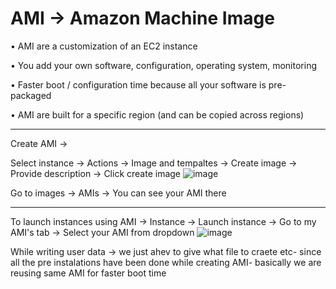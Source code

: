 # AMI -> Amazon Machine Image
• AMI are a customization of an EC2 instance

• You add your own software, configuration, operating system, monitoring

• Faster boot / configuration time because all your software is pre-packaged

• AMI are built for a specific region (and can be copied across regions)
__________________________________________________
Create AMI ->

Select instance -> Actions -> Image and tempaltes -> Create image -> Provide description -> Click create image
![image](https://user-images.githubusercontent.com/107784718/212532418-cf877a31-50af-4aff-936c-430aa89f2ba8.png)

Go to images -> AMIs -> You can see your AMI there
____________________________________________________
To launch instances using AMI ->
Instance -> Launch instance -> Go to my AMI's tab -> Select your AMI from dropdown
![image](https://user-images.githubusercontent.com/107784718/212532475-56b89f3d-1ef4-4b64-a278-8305cfd0d8ef.png)

While writing user data -> we just ahev to give what file to craete etc- since all the pre instalations have been done while creating AMI- basically we are reusing same AMI for faster boot time
